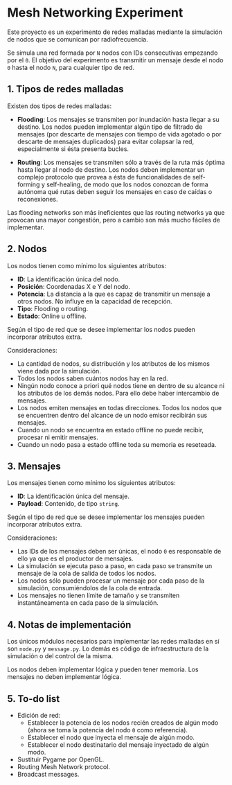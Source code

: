 # Mesh Networking Experiment

Este proyecto es un experimento de redes malladas mediante la simulación de nodos que se comunican por radiofrecuencia.

Se simula una red formada por `N` nodos con IDs consecutivas empezando por el `0`. El objetivo del experimento es transmitir un mensaje desde el nodo `0` hasta el nodo `N`, para cualquier tipo de red.

## 1. Tipos de redes malladas

Existen dos tipos de redes malladas:

- **Flooding**: Los mensajes se transmiten por inundación hasta llegar a su destino. Los nodos pueden implementar algún tipo de filtrado de mensajes (por descarte de mensajes con tiempo de vida agotado o por descarte de mensajes duplicados) para evitar colapsar la red, especialmente si ésta presenta bucles.

- **Routing**: Los mensajes se transmiten sólo a través de la ruta más óptima hasta llegar al nodo de destino. Los nodos deben implementar un complejo protocolo que provea a ésta de funcionalidades de self-forming y self-healing, de modo que los nodos conozcan de forma autónoma qué rutas deben seguir los mensajes en caso de caídas o reconexiones.

Las flooding networks son más ineficientes que las routing networks ya que provocan una mayor congestión, pero a cambio son más mucho fáciles de implementar.

## 2. Nodos

Los nodos tienen como mínimo los siguientes atributos:

- **ID**: La identificación única del nodo.
- **Posición**: Coordenadas X e Y del nodo.
- **Potencia**: La distancia a la que es capaz de transmitir un mensaje a otros nodos. No influye en la capacidad de recepción.
- **Tipo**: Flooding o routing.
- **Estado**: Online u offline.

Según el tipo de red que se desee implementar los nodos pueden incorporar atributos extra.

Consideraciones:

- La cantidad de nodos, su distribución y los atributos de los mismos viene dada por la simulación.
- Todos los nodos saben cuántos nodos hay en la red.
- Ningún nodo conoce a priori qué nodos tiene en dentro de su alcance ni los atributos de los demás nodos. Para ello debe haber intercambio de mensajes.
- Los nodos emiten mensajes en todas direcciones. Todos los nodos que se encuentren dentro del alcance de un nodo emisor recibirán sus mensajes.
- Cuando un nodo se encuentra en estado offline no puede recibir, procesar ni emitir mensajes.
- Cuando un nodo pasa a estado offline toda su memoria es reseteada.

## 3. Mensajes

Los mensajes tienen como mínimo los siguientes atributos:

- **ID**: La identificación única del mensaje.
- **Payload**: Contenido, de tipo `string`.

Según el tipo de red que se desee implementar los mensajes pueden incorporar atributos extra.

Consideraciones:

- Las IDs de los mensajes deben ser únicas, el nodo `0` es responsable de ello ya que es el productor de mensajes.
- La simulación se ejecuta paso a paso, en cada paso se transmite un mensaje de la cola de salida de todos los nodos.
- Los nodos sólo pueden procesar un mensaje por cada paso de la simulación, consumiéndolos de la cola de entrada.
- Los mensajes no tienen límite de tamaño y se transmiten instantáneamenta en cada paso de la simulación.

## 4. Notas de implementación

Los únicos módulos necesarios para implementar las redes malladas en sí son `node.py` y `message.py`. Lo demás es código de infraestructura de la simulación o del control de la misma.

Los nodos deben implementar lógica y pueden tener memoria. Los mensajes no deben implementar lógica.

## 5. To-do list

- Edición de red:
  - Establecer la potencia de los nodos recién creados de algún modo (ahora se toma la potencia del nodo `0` como referencia).
  - Establecer el nodo que inyecta el mensaje de algún modo.
  - Establecer el nodo destinatario del mensaje inyectado de algún modo.
- Sustituir Pygame por OpenGL.
- Routing Mesh Network protocol.
- Broadcast messages.

